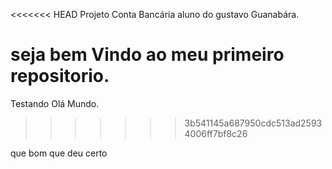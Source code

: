 <<<<<<< HEAD
Projeto Conta Bancária
aluno do gustavo Guanabára.

seja bem Vindo ao meu primeiro repositorio.
=======
Testando Olá Mundo.
>>>>>>> 3b541145a687950cdc513ad25934006ff7bf8c26

que bom que deu certo